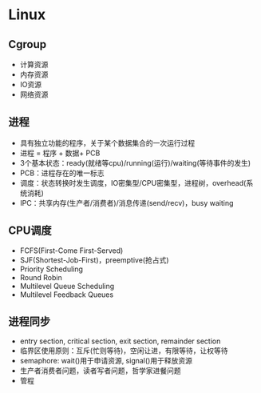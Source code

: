 # Linux

## Cgroup

 - 计算资源
 - 内存资源
 - IO资源
 - 网络资源

## 进程
 - 具有独立功能的程序，关于某个数据集合的一次运行过程
 - 进程 = 程序 + 数据+ PCB
 - 3个基本状态：ready(就绪等cpu)/running(运行)/waiting(等待事件的发生)
 - PCB：进程存在的唯一标志
 - 调度：状态转换时发生调度，IO密集型/CPU密集型，进程树，overhead(系统消耗)
 - IPC：共享内存(生产者/消费者)/消息传递(send/recv)，busy waiting

## CPU调度
 - FCFS(First-Come First-Served)
 - SJF(Shortest-Job-First)，preemptive(抢占式)
 - Priority Scheduling
 - Round Robin
 - Multilevel  Queue Scheduling
 - Multilevel Feedback Queues

## 进程同步
 - entry section, critical section, exit section, remainder section
 - 临界区使用原则：互斥(忙则等待)，空闲让进，有限等待，让权等待
 - semaphore: wait()用于申请资源, signal()用于释放资源
 - 生产者消费者问题，读者写者问题，哲学家进餐问题
 - 管程
